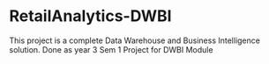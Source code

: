 # RetailAnalytics-DWBI
This project is a complete Data Warehouse and Business Intelligence solution. Done as  year 3 Sem 1 Project for DWBI Module
